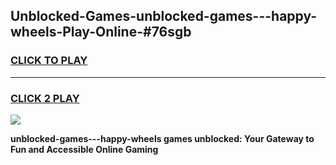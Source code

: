 
## Unblocked-Games-unblocked-games---happy-wheels-Play-Online-#76sgb
<h3>
<a href="https://premium.freeplayer.one?title=unblocked-games---happy-wheels&ref=27F">CLICK TO PLAY</a></h3>
<hr>

<h3>
<a href="https://premium.freeplayer.one?title=unblocked-games---happy-wheels&ref=27F">CLICK 2 PLAY</a>
  
</h3>

<a href="https://premium.freeplayer.one?title=unblocked-games---happy-wheels&ref=27F"><img src="https://clearcache.store/games.png"></a>


**unblocked-games---happy-wheels games unblocked: Your Gateway to Fun and Accessible Online Gaming**
